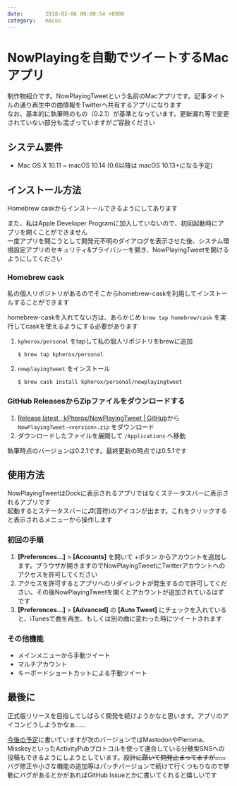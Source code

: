 ```yaml
---
date:       2018-02-06 00:00:54 +0900
category:   macos
---
```


# NowPlayingを自動でツイートするMacアプリ

制作物紹介です。NowPlayingTweetという名前のMacアプリです。記事タイトルの通り再生中の曲情報をTwitterへ共有するアプリになります  
なお、基本的に執筆時のもの（0.2.1）が基準となっています。更新漏れ等で変更されていない部分も混ざっていますがご容赦ください

<!--more-->


## システム要件
- Mac OS X 10.11 ~ macOS 10.14 (0.6以降は macOS 10.13+になる予定)

## インストール方法
Homebrew caskからインストールできるようにしてあります

また、私はApple Developer Programに加入していないので、初回起動時にアプリを開くことができません  
一度アプリを開こうとして開発元不明のダイアログを表示させた後、システム環境設定アプリのセキュリティ&プライバシーを開き、NowPlayingTweetを開けるようにしてください

### Homebrew cask
私の個人リポジトリがあるのでそこからhomebrew-caskを利用してインストールすることができます

homebrew-caskを入れてない方は、あらかじめ `brew tap homebrew/cask` を実行してcaskを使えるようにする必要があります

1. `kpherox/personal` をtapして私の個人リポジトリをbrewに追加
    ```terminal
    $ brew tap kpherox/personal
    ```

2. `nowplayingtweet` をインストール
    ```terminal
    $ brew cask install kpherox/personal/nowplayingtweet
    ```

### GitHub ReleasesからZipファイルをダウンロードする
1. [Release latest · kPherox/NowPlayingTweet \| GitHub](https://github.com/kPherox/NowPlayingTweet/releases/latest)から `NowPlayingTweet-<version>.zip` をダウンロード
2. ダウンロードしたファイルを展開して `/Applications` へ移動

執筆時点のバージョンは0.2.1です。最終更新の時点では0.5.1です

## 使用方法
NowPlayingTweetはDockに表示されるアプリではなくステータスバーに表示されるアプリです  
起動するとステータスバーに♫(音符)のアイコンが出ます。これをクリックすると表示されるメニューから操作します

### 初回の手順
1. **[Preferences…]** > **[Accounts]** を開いて +ボタン からアカウントを追加します。ブラウザが開きますのでNowPlayingTweetにTwitterアカウントへのアクセスを許可してください
2. アクセスを許可するとアプリへのリダイレクトが発生するので許可してください。その後NowPlayingTweetを開くとアカウントが追加されているはずです
3. **[Preferences…]** > **[Advanced]** の **[Auto Tweet]** にチェックを入れていると、iTunesで曲を再生、もしくは別の曲に変わった時にツイートされます

### その他機能
- メインメニューから手動ツイート
- マルチアカウント
- キーボードショートカットによる手動ツイート

## 最後に
正式版リリースを目指してしばらく開発を続けようかなと思います。アプリのアイコンどうしようかなぁ……

[今後の予定](2019-04-01-nowplayingtweet-new-release-and-milestone-0-6.md#mastodon対応-06)に書いていますが次のバージョンではMastodonやPleroma、MisskeyといったActivityPubプロトコルを使って連合している分散型SNSへの投稿もできるようにしようとしています。~~設計に躓いて開発止まってますが……~~  
バグ修正や小さな機能の追加等はパッチバージョンで続けて行くつもりなので挙動にバグがあるとかがあればGitHub Issueとかに書いてくれると嬉しいです
